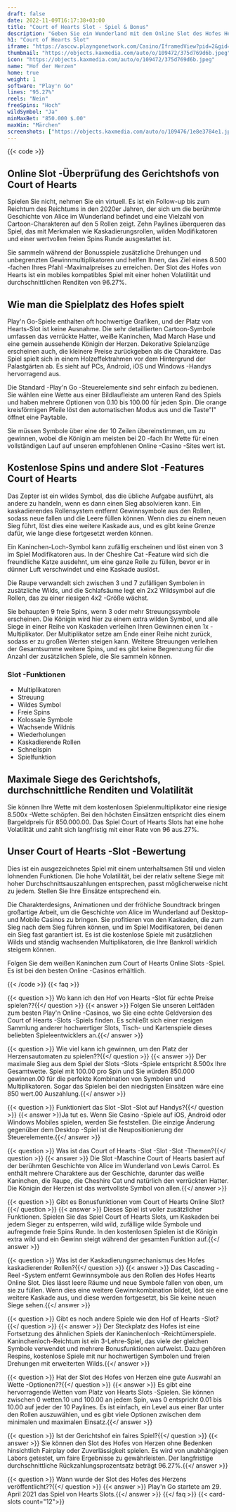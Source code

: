 ```yaml
---
draft: false
date: 2022-11-09T16:17:38+03:00
title: "Court of Hearts Slot - Spiel & Bonus"
description: "Geben Sie ein Wunderland mit dem Online Slot des Hofes Hearts ein. Unsere vollständige Bewertung befasst sich mit dem Gameplay, den Boni und dem Spielen mit den besten Casino -Angeboten."
h1: "Court of Hearts Slot"
iframe: "https://asccw.playngonetwork.com/Casino/IframedView?pid=2&gid=courtofhearts&lang=en_US&practice=1&channel=desktop&div=flashobject&width=100%25&height=100%25&user=&password=&ctx=&demo=2&brand=&lobby=&rccurrentsessiontime=0&rcintervaltime=0&rcaccounthistoryurl=&rccontinueurl=&rcexiturl=&rchistoryurlmode=&autoplaylimits=0&autoplayreset=0&callback=flashCallback&rcmga=&resourcelevel=0&hasjackpots=False&country=&pauseplay=&playlimit=&selftest=&sessiontime=&coreweburl=https://asccw.playngonetwork.com/&showpoweredby=True"
thumbnail: "https://objects.kaxmedia.com/auto/o/109472/375d769d6b.jpeg"
icon: "https://objects.kaxmedia.com/auto/o/109472/375d769d6b.jpeg"
name: "Hof der Herzen"
home: true
weight: 1
software: "Play'n Go"
lines: "95.27%"
reels: "Nein"
freeSpins: "Hoch"
wildSymbol: "Ja"
minMaxBet: "850.000 $.00"
maxWin: "Märchen"
screenshots: ["https://objects.kaxmedia.com/auto/o/109476/1e8e3784e1.jpeg"]
---
```


{{< code >}}<h2>Online Slot -Überprüfung des Gerichtshofs von Court of Hearts</h2><p>Spielen Sie nicht, nehmen Sie ein virtuell. Es ist ein Follow-up bis zum Reichtum des Reichtums in den 2020er Jahren, der sich um die berühmte Geschichte von Alice im Wunderland befindet und eine Vielzahl von Cartoon-Charakteren auf den 5 Rollen zeigt. Zehn Paylines überqueren das Spiel, das mit Merkmalen wie Kaskadierungsrollen, wilden Modifikatoren und einer wertvollen freien Spins Runde ausgestattet ist.</p><p>Sie sammeln während der Bonusspiele zusätzliche Drehungen und unbegrenzten Gewinnmultiplikatoren und helfen Ihnen, das Ziel eines 8.500 -fachen Ihres Pfahl -Maximalpreises zu erreichen. Der Slot des Hofes von Hearts ist ein mobiles kompatibles Spiel mit einer hohen Volatilität und durchschnittlichen Renditen von 96.27%.</p><h2>Wie man die Spielplatz des Hofes spielt</h2><p>Play'n Go-Spiele enthalten oft hochwertige Grafiken, und der Platz von Hearts-Slot ist keine Ausnahme. Die sehr detaillierten Cartoon-Symbole umfassen das verrückte Hatter, weiße Kaninchen, Mad March Hase und eine gemein aussehende Königin der Herzen. Dekorative Spielanzüge erscheinen auch, die kleinere Preise zurückgeben als die Charaktere. Das Spiel spielt sich in einem Holzeffektrahmen vor dem Hintergrund der Palastgärten ab. Es sieht auf PCs, Android, iOS und Windows -Handys hervorragend aus.</p><p>Die Standard -Play'n Go -Steuerelemente sind sehr einfach zu bedienen. Sie wählen eine Wette aus einer Bildlaufleiste am unteren Rand des Spiels und haben mehrere Optionen von 0.10 bis 100.00 für jeden Spin. Die orange kreisförmigen Pfeile löst den automatischen Modus aus und die Taste"I" öffnet eine Paytable.</p><p>Sie müssen Symbole über eine der 10 Zeilen übereinstimmen, um zu gewinnen, wobei die Königin am meisten bei 20 -fach Ihr Wette für einen vollständigen Lauf auf unseren empfohlenen Online -Casino -Sites wert ist.</p><h2>Kostenlose Spins und andere Slot -Features Court of Hearts</h2><p>Das Zepter ist ein wildes Symbol, das die übliche Aufgabe ausführt, als andere zu handeln, wenn es dann einen Sieg absolvieren kann. Ein kaskadierendes Rollensystem entfernt Gewinnsymbole aus den Rollen, sodass neue fallen und die Leere füllen können. Wenn dies zu einem neuen Sieg führt, löst dies eine weitere Kaskade aus, und es gibt keine Grenze dafür, wie lange diese fortgesetzt werden können.</p><p>Ein Kaninchen-Loch-Symbol kann zufällig erscheinen und löst einen von 3 im Spiel Modifikatoren aus. In der Cheshire Cat -Feature wird sich die freundliche Katze ausdehnt, um eine ganze Rolle zu füllen, bevor er in dünner Luft verschwindet und eine Kaskade auslöst.</p><p>Die Raupe verwandelt sich zwischen 3 und 7 zufälligen Symbolen in zusätzliche Wilds, und die Schlafsäume legt ein 2x2 Wildsymbol auf die Rollen, das zu einer riesigen 4x2 -Größe wächst.</p><p>Sie behaupten 9 freie Spins, wenn 3 oder mehr Streuungssymbole erscheinen. Die Königin wird hier zu einem extra wilden Symbol, und alle Siege in einer Reihe von Kaskaden verleihen Ihren Gewinnen einen 1x -Multiplikator. Der Multiplikator setze am Ende einer Reihe nicht zurück, sodass er zu großen Werten steigen kann. Weitere Streuungen verleihen der Gesamtsumme weitere Spins, und es gibt keine Begrenzung für die Anzahl der zusätzlichen Spiele, die Sie sammeln können.</p><h3>
Slot -Funktionen</h3><ul>
<li></span>
Multiplikatoren</li>
<li></span>
Streuung</li>
<li></span>
Wildes Symbol</li>
<li></span>
Freie Spins</li>
<li></span>
Kolossale Symbole</li>
<li></span>
Wachsende Wildnis</li>
<li></span>
Wiederholungen</li>
<li></span>
Kaskadierende Rollen</li>
<li></span>
Schnellspin</li>
<li></span>
Spielfunktion</li></ul><h2>Maximale Siege des Gerichtshofs, durchschnittliche Renditen und Volatilität</h2><p>Sie können Ihre Wette mit dem kostenlosen Spielenmultiplikator eine riesige 8.500x -Wette schöpfen. Bei den höchsten Einsätzen entspricht dies einem Bargeldpreis für 850.000.00. Das Spiel Court of Hearts Slots hat eine hohe Volatilität und zahlt sich langfristig mit einer Rate von 96 aus.27%.</p><h2>Unser Court of Hearts -Slot -Bewertung</h2><p>Dies ist ein ausgezeichnetes Spiel mit einem unterhaltsamen Stil und vielen lohnenden Funktionen. Die hohe Volatilität, bei der relativ seltene Siege mit hoher Durchschnittsauszahlungen entsprechen, passt möglicherweise nicht zu jedem. Stellen Sie Ihre Einsätze entsprechend ein.</p><p>Die Charakterdesigns, Animationen und der fröhliche Soundtrack bringen großartige Arbeit, um die Geschichte von Alice im Wunderland auf Desktop- und Mobile Casinos zu bringen. Sie profitieren von den Kaskaden, die zum Sieg nach dem Sieg führen können, und im Spiel Modifikatoren, bei denen ein Sieg fast garantiert ist. Es ist die kostenlose Spiele mit zusätzlichen Wilds und ständig wachsenden Multiplikatoren, die Ihre Bankroll wirklich steigern können.</p><p>Folgen Sie dem weißen Kaninchen zum Court of Hearts Online Slots -Spiel. Es ist bei den besten Online -Casinos erhältlich.</p>
{{< /code >}}
{{< faq >}}

{{< question >}} Wo kann ich den Hof von Hearts -Slot für echte Preise spielen??{{</ question >}}
{{< answer >}} Folgen Sie unseren Leitfäden zum besten Play'n Online -Casinos, wo Sie eine echte Geldversion des Court of Hearts -Slots -Spiels finden. Es schließt sich einer riesigen Sammlung anderer hochwertiger Slots, Tisch- und Kartenspiele dieses beliebten Spieleentwicklers an.{{</ answer >}}

{{< question >}} Wie viel kann ich gewinnen, um den Platz der Herzensautomaten zu spielen??{{</ question >}}
{{< answer >}} Der maximale Sieg aus dem Spiel der Slots -Slots -Spiele entspricht 8.500x Ihre Gesamtwette. Spiel mit 100.00 pro Spin und Sie würden 850.000 gewinnen.00 für die perfekte Kombination von Symbolen und Multiplikatoren. Sogar das Spielen bei den niedrigsten Einsätzen wäre eine 850 wert.00 Auszahlung.{{</ answer >}}

{{< question >}} Funktioniert das Slot -Slot -Slot auf Handys?{{</ question >}}
{{< answer >}}Ja tut es. Wenn Sie Casino -Spiele auf iOS, Android oder Windows Mobiles spielen, werden Sie feststellen. Die einzige Änderung gegenüber dem Desktop -Spiel ist die Neupositionierung der Steuerelemente.{{</ answer >}}

{{< question >}} Was ist das Court of Hearts -Slot -Slot -Slot -Themen?{{</ question >}}
{{< answer >}} Die Slot -Maschine Court of Hearts basiert auf der berühmten Geschichte von Alice im Wunderland von Lewis Carrol. Es enthält mehrere Charaktere aus der Geschichte, darunter das weiße Kaninchen, die Raupe, die Cheshire Cat und natürlich den verrückten Hatter. Die Königin der Herzen ist das wertvollste Symbol von allen.{{</ answer >}}

{{< question >}} Gibt es Bonusfunktionen vom Court of Hearts Online Slot?{{</ question >}}
{{< answer >}} Dieses Spiel ist voller zusätzlicher Funktionen. Spielen Sie das Spiel Court of Hearts Slots, um Kaskaden bei jedem Sieger zu entsperren, wild wild, zufällige wilde Symbole und aufregende freie Spins Runde. In den kostenlosen Spielen ist die Königin extra wild und ein Gewinn steigt während der gesamten Funktion auf.{{</ answer >}}

{{< question >}} Was ist der Kaskadierungsmechanismus des Hofes kaskadierender Rollen?{{</ question >}}
{{< answer >}} Das Cascading -Reel -System entfernt Gewinnsymbole aus den Rollen des Hofes Hearts Online Slot. Dies lässt leere Räume und neue Symbole fallen von oben, um sie zu füllen. Wenn dies eine weitere Gewinnkombination bildet, löst sie eine weitere Kaskade aus, und diese werden fortgesetzt, bis Sie keine neuen Siege sehen.{{</ answer >}}

{{< question >}} Gibt es noch andere Spiele wie den Hof of Hearts -Slot?{{</ question >}}
{{< answer >}} Der Steckplatz des Hofes ist eine Fortsetzung des ähnlichen Spiels der Kaninchenloch -Reichtümerspiele. Kaninchenloch-Reichtum ist ein 3-Lehre-Spiel, das viele der gleichen Symbole verwendet und mehrere Bonusfunktionen aufweist. Dazu gehören Respins, kostenlose Spiele mit nur hochwertigen Symbolen und freien Drehungen mit erweiterten Wilds.{{</ answer >}}

{{< question >}} Hat der Slot des Hofes von Herzen eine gute Auswahl an Wette -Optionen??{{</ question >}}
{{< answer >}} Es gibt eine hervorragende Wetten vom Platz von Hearts Slots -Spielen. Sie können zwischen 0 wetten.10 und 100.00 an jedem Spin, was 0 entspricht 0.01 bis 10.00 auf jeder der 10 Paylines. Es ist einfach, ein Level aus einer Bar unter den Rollen auszuwählen, und es gibt viele Optionen zwischen dem minimalen und maximalen Einsatz.{{</ answer >}}

{{< question >}} Ist der Gerichtshof ein faires Spiel?{{</ question >}}
{{< answer >}} Sie können den Slot des Hofes von Herzen ohne Bedenken hinsichtlich Fairplay oder Zuverlässigkeit spielen. Es wird von unabhängigen Labors getestet, um faire Ergebnisse zu gewährleisten. Der langfristige durchschnittliche Rückzahlungsprozentsatz beträgt 96.27%.{{</ answer >}}

{{< question >}} Wann wurde der Slot des Hofes des Herzens veröffentlicht??{{</ question >}}
{{< answer >}} Play'n Go startete am 29. April 2021 das Spiel von Hearts Slots.{{</ answer >}}
{{</ faq >}}
{{< card-slots count="12">}}